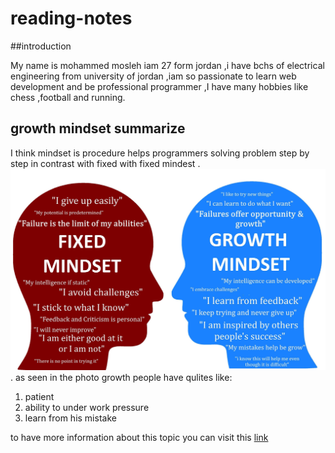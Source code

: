 # reading-notes
##introduction

My name is mohammed mosleh iam 27 form jordan ,i have bchs of electrical engineering from university of jordan  ,iam so passionate to learn web development and be professional programmer ,I have many hobbies like chess ,football and running. 
## growth mindset summarize
I think mindset is procedure helps programmers solving problem step by step in contrast with fixed with fixed mindest .
![fixed mind vs growth mind](1_6tmkrsxMAYNQST-YjAAAlA.jpeg).
as seen in the photo growth people have qulites like:
1. patient
2. ability to under work pressure 
3. learn from his mistake

to have more information about this topic you can visit this [link](https://www.brainpickings.org/2014/01/29/carol-dweck-mindset/)
